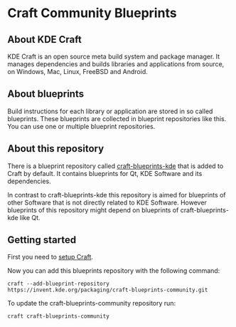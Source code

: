 <!--
    SPDX-License-Identifier: CC0-1.0
    SPDX-FileCopyrightText: none
-->

# Craft Community Blueprints

## About KDE Craft
KDE Craft is an open source meta build system and package manager. It manages dependencies and builds libraries and applications from source, on Windows, Mac, Linux, FreeBSD and Android.

## About blueprints
Build instructions for each library or application are stored in so called blueprints. These blueprints are collected in blueprint repositories like this. You can use one or multiple blueprint repositories.

## About this repository
There is a blueprint repository called [craft-blueprints-kde](https://invent.kde.org/packaging/craft-blueprints-kde) that is added to Craft by default. It contains blueprints for Qt, KDE Software and its dependencies.

In contrast to craft-blueprints-kde this repository is aimed for blueprints of other Software that is not directly related to KDE Software. However blueprints of this repository might depend on blueprints of craft-blueprints-kde like Qt.

## Getting started

First you need to [setup Craft](https://community.kde.org/Craft).

Now you can add this blueprints repository with the following command:

```craft --add-blueprint-repository https://invent.kde.org/packaging/craft-blueprints-community.git```

To update the craft-blueprints-community repository run:

```craft craft-blueprints-community```
